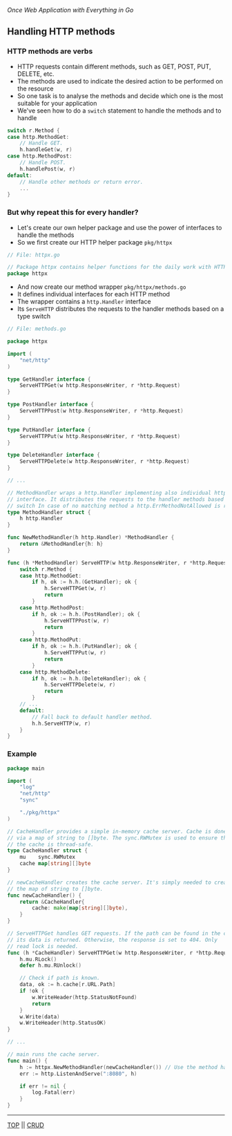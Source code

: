 *Once Web Application with Everything in Go*

## Handling HTTP methods

### HTTP methods are verbs

* HTTP requests contain different methods, such as GET, POST, PUT, DELETE, etc.
* The methods are used to indicate the desired action to be performed on the resource
* So one task is to analyse the methods and decide which one is the most suitable for your application
* We've seen how to do a `switch` statement to handle the methods and to handle

```go
switch r.Method {
case http.MethodGet:
    // Handle GET.
    h.handleGet(w, r)
case http.MethodPost:
    // Handle POST.
    h.handlePost(w, r)
default:
    // Handle other methods or return error.
    ...
}
```

### But why repeat this for every handler?

* Let's create our own helper package and use the power of interfaces to handle the methods
* So we first create our HTTP helper package `pkg/httpx`

```go
// File: httpx.go

// Package httpx contains helper functions for the daily work with HTTP.
package httpx
``` 

* And now create our method wrapper `pkg/httpx/methods.go`
* It defines individual interfaces for each HTTP method
* The wrapper contains a `http.Handler` interface
* Its `ServeHTTP` distributes the requests to the handler methods based on a type switch

```go
// File: methods.go

package httpx

import (
    "net/http"
)

type GetHandler interface {
    ServeHTTPGet(w http.ResponseWriter, r *http.Request)
}

type PostHandler interface {
    ServeHTTPPost(w http.ResponseWriter, r *http.Request)
}

type PutHandler interface {
    ServeHTTPPut(w http.ResponseWriter, r *http.Request)
}

type DeleteHandler interface {
    ServeHTTPDelete(w http.ResponseWriter, r *http.Request)
}

// ...

// MethodHandler wraps a http.Handler implementing also individual httpx handler
// interface. It distributes the requests to the handler methods based on a type
// switch In case of no matching method a http.ErrMethodNotAllowed is returned.
type MethodHandler struct {
    h http.Handler
}

func NewMethodHandler(h http.Handler) *MethodHandler {
    return &MethodHandler{h: h}
}

func (h *MethodHandler) ServeHTTP(w http.ResponseWriter, r *http.Request) {
    switch r.Method {
    case http.MethodGet:
        if h, ok := h.h.(GetHandler); ok {
            h.ServeHTTPGet(w, r)
            return
        }
    case http.MethodPost:
        if h, ok := h.h.(PostHandler); ok {
            h.ServeHTTPPost(w, r)
            return
        }
    case http.MethodPut:
        if h, ok := h.h.(PutHandler); ok {
            h.ServeHTTPPut(w, r)
            return
        }
    case http.MethodDelete:
        if h, ok := h.h.(DeleteHandler); ok {
            h.ServeHTTPDelete(w, r)
            return
        }
    // ...
    default:
        // Fall back to default handler method.
        h.h.ServeHTTP(w, r)
    }
}
```

### Example

```go
package main

import (
    "log"
    "net/http"
    "sync"

    "./pkg/httpx"
)

// CacheHandler provides a simple in-memory cache server. Cache is done
// via a map of string to []byte. The sync.RWMutex is used to ensure that
// the cache is thread-safe.
type CacheHandler struct {
    mu    sync.RWMutex
    cache map[string][]byte
}

// newCacheHandler creates the cache server. It's simply needed to create
// the map of string to []byte.
func newCacheHandler() {
    return &CacheHandler{
        cache: make(map[string][]byte),
    }
}

// ServeHTTPGet handles GET requests. If the path can be found in the cache,
// its data is returned. Otherwise, the response is set to 404. Only
// read lock is needed.
func (h *CacheHandler) ServeHTTPGet(w http.ResponseWriter, r *http.Request) {
    h.mu.RLock()
    defer h.mu.RUnlock()

    // Check if path is known.
    data, ok := h.cache[r.URL.Path]
    if !ok {
        w.WriteHeader(http.StatusNotFound)
        return
    }
    w.Write(data)
    w.WriteHeader(http.StatusOK)
}

// ...

// main runs the cache server.
func main() {
    h := httpx.NewMethodHandler(newCacheHandler()) // Use the method handler as wrapper.
    err := http.ListenAndServe(":8080", h)

    if err != nil {
        log.Fatal(err)
    }
}
```

---

[TOP](../README.md) || [CRUD](crud.md)
